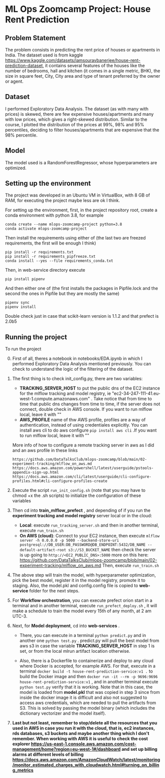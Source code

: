 # ML Ops Zoomcamp Project: House Rent Prediction

## Problem Statement

The problem consists in predicting the rent price of houses or apartments in India. The dataset used is from kaggle https://www.kaggle.com/datasets/iamsouravbanerjee/house-rent-prediction-dataset, it contains several features of the houses like the number of bedrooms, hall and kitchen (it comes in a single metric, BHK), the size in square feet, City, City area and type of tenant preferred by the owner or agent.

## Dataset

I performed Exploratory Data Analysis. The dataset (as with many with prices) is skewed, there are few expensive houses/apartments and many with low prices, which gives a right-skewed distribution. Similar to the course, I plotted the distribution of the prices at 99%, 98% and 95% percentiles, deciding to filter houses/apartments that are expensive that the 98% percentile.

## Model

The model used is a RandomForestRegressor, whose hyperparameters are optimized.

## Setting up the environment

The project was developed in an Ubuntu VM in VirtualBox, with 8 GB of RAM, for executing the project maybe less are ok I think.

For setting up the environment, first, in the project repository root, create a conda environment with python 3.8, for example

```
conda create --name mlops-zoomcamp-project python=3.8
conda activate mlops-zoomcamp-project
```

Then install the requirements using either of (the last two are freezed requirements, the first will be enough I think)

```
pip install -r requirements.txt
pip install -r requirements_pipfreeze.txt
conda install --yes --file requirements_conda.txt
```
Then, in web-service directory execute

```
pip install pipenv
```
And then either one of (the first installs the packages in Pipfile.lock and the second the ones in Pipfile but they are mostly the same)
```
pipenv sync
pipenv install
```

Double check just in case that scikit-learn version is 1.1.2 and that prefect is 2.0b5

## Running the project

To run the project

0. First of all, theres a notebook in notebooks/EDA.ipynb in which I performed Exploratory Data Analysis mentioned previously. You can check to understand the logic of the filtering of the dataset.
1. The first thing is to check init_config.py, there are two variables:
    * **TRACKING_SERVER_HOST** to put the public dns of the EC2 instance for the mlflow tracking and model registry, ie "ec2-34-247-111-41.eu-west-1.compute.amazonaws.com" . Take notice that from time to time that public dns changes from time to time, if the server does not connect, double check in AWS console. If you want to run mlflow local, leave it with ""
    * **AWS_PROFILE** name of thw AWS profile, profiles are a way of authentication, instead of using credentiales explicitly. You can install aws cli to do aws configure ``` pip install aws cli ``` .If you want to run mlflow local, leave it with ""
    
    More info of how to configure a remote tracking server in aws as I did and an aws profile in these links
    
       https://github.com/DataTalksClub/mlops-zoomcamp/blob/main/02-experiment-tracking/mlflow_on_aws.md
       https://docs.aws.amazon.com/powershell/latest/userguide/pstools-appendix-sign-up.html
       https://docs.aws.amazon.com/cli/latest/userguide/cli-configure-profiles.html#cli-configure-profiles-create
2. Execute the script ``` run_init_config.sh ``` (note that you may have to chmod +x the .sh scripts) to initialize the configuration of these variables
3. Then cd into **train_mlflow_prefect** , and depending of if you run the **experiment tracking and model registry** server local or in the cloud:
    * **Local**: execute ``` run_tracking_server.sh ``` and then in another terminal, execute ``` run_train.sh ```
    * **On AWS (cloud)**: Connect to your EC2 instance, then execute 
    ``` mlflow server -h 0.0.0.0 -p 5000 --backend-store-uri postgresql://DB_USER:DB_PASSWORD@DB_ENDPOINT:5432/DB_NAME --default-artifact-root s3://S3_BUCKET_NAME ```
    then check the server is up going to ``` http://<EC2_PUBLIC_DNS>:5000 ```
    more on this here: https://github.com/DataTalksClub/mlops-zoomcamp/blob/main/02-experiment-tracking/mlflow_on_aws.md
    Then, execute ``` run_train.sh ```
4. The above step will train the model, with hyperparameter optimization, pick the best model, register it in the model registry, promote it to staging. Also, the model.pkl and config.config file is copied to **web-service** folder for the next steps.
5. For **Workflow orchestration**, you can execute prefect orion start in a terminal and in another terminal, execute ``` run_prefect_deploy.sh ``` , it will make a schedule to train the model every 15th of any month, at 2 am UTC-3.
6. Next, for **Model deployment**, cd into **web-services** . 
    * There, you can execute in a terminal ``` python predict.py ``` and in another one ``` python test.py ``` . predict.py will pull the best model from aws s3 in case the variable **TRACKING_SERVER_HOST** in step 1 is set, or from the local mlrun artifact location otherwise.

    * Also, there is a Dockerfile to containerize and deploy to any cloud where Docker is accepted,       for example AWS. For that, execute in a terminal ``` docker build -t house-rent-prediction-service:v1 . ``` to build the Docker image and then ``` docker run -it --rm -p 9696:9696  house-rent-prediction-service:v1 ``` , and in another terminal execute ``` python test.py ``` verify that it is working. Note that in this case, the model is loaded from **model.pkl** that was copied in step 3 since from inside the docker image it is difficult and also not suggested to access aws credentials, which are needed to pull the artifacts from S3. This is solved by passing the model binary (which includes the dictionary vectorizer and the model itself).
7. **Last but not least, remember to stop/delete all the resources that you used in AWS in case you run it with the cloud, that is, ec2 instances, rds databases, s3 buckets and maybe another thing which I don't remember. When working with AWS it is useful to check the cost explorer https://us-east-1.console.aws.amazon.com/cost-management/home?region=eu-west-1#/dashboard and set up billing alarms at different levels of billing https://docs.aws.amazon.com/AmazonCloudWatch/latest/monitoring/monitor_estimated_charges_with_cloudwatch.html#turning_on_billing_metrics**
